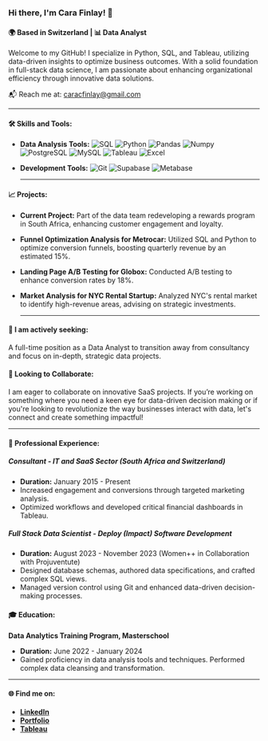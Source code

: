 ### Hi there, I'm Cara Finlay! 👋

#### 🌍 Based in Switzerland | 📊 Data Analyst

Welcome to my GitHub! I specialize in Python, SQL, and Tableau, utilizing data-driven insights to optimize business outcomes. With a solid foundation in full-stack data science, I am passionate about enhancing organizational efficiency through innovative data solutions.

📬 Reach me at: [caracfinlay@gmail.com](mailto:caracfinlay@gmail.com)

---

#### 🛠️ Skills and Tools:

- **Data Analysis Tools:**
  ![SQL](https://img.shields.io/badge/SQL-4479A1.svg?style=for-the-badge&logo=MySQL&logoColor=white)
  ![Python](https://img.shields.io/badge/Python-3776AB.svg?style=for-the-badge&logo=python&logoColor=white)
  ![Pandas](https://img.shields.io/badge/Pandas-%23150458.svg?style=for-the-badge&logo=pandas&logoColor=white)
  ![Numpy](https://img.shields.io/badge/Numpy-%23013243.svg?style=for-the-badge&logo=numpy&logoColor=white)
  ![PostgreSQL](https://img.shields.io/badge/PostgreSQL-316192.svg?style=for-the-badge&logo=postgresql&logoColor=white)
  ![MySQL](https://img.shields.io/badge/MySQL-00000F.svg?style=for-the-badge&logo=mysql&logoColor=white)
  ![Tableau](https://img.shields.io/badge/Tableau-E97627.svg?style=for-the-badge&logo=Tableau&logoColor=white)
  ![Excel](https://img.shields.io/badge/Excel-217346.svg?style=for-the-badge&logo=microsoftexcel&logoColor=white)

- **Development Tools:**
  ![Git](https://img.shields.io/badge/git-%23F05033.svg?style=for-the-badge&logo=git&logoColor=white)
  ![Supabase](https://img.shields.io/badge/Supabase-3ECF8E.svg?style=for-the-badge&logo=supabase&logoColor=white)
  ![Metabase](https://img.shields.io/badge/Metabase-509EE3.svg?style=for-the-badge&logo=metabase&logoColor=white)

  ---

#### 📈 Projects:
- **Current Project:** Part of the data team redeveloping a rewards program in South Africa, enhancing customer engagement and loyalty.
- **Funnel Optimization Analysis for Metrocar:** Utilized SQL and Python to optimize conversion funnels, boosting quarterly revenue by an estimated 15%.
- **Landing Page A/B Testing for Globox:** Conducted A/B testing to enhance conversion rates by 18%.
- **Market Analysis for NYC Rental Startup:** Analyzed NYC's rental market to identify high-revenue areas, advising on strategic investments.

  ---

#### 📢 I am actively seeking:
A full-time position as a Data Analyst to transition away from consultancy and focus on in-depth, strategic data projects.

#### 🤝 Looking to Collaborate:
I am eager to collaborate on innovative SaaS projects. If you’re working on something where you need a keen eye for data-driven decision making or if you're looking to revolutionize the way businesses interact with data, let's connect and create something impactful!

---

#### 💼 Professional Experience:
##### Consultant - IT and SaaS Sector (South Africa and Switzerland)
- **Duration:** January 2015 - Present
- Increased engagement and conversions through targeted marketing analysis.
- Optimized workflows and developed critical financial dashboards in Tableau.

##### Full Stack Data Scientist - Deploy (Impact) Software Development
- **Duration:** August 2023 - November 2023 (Women++ in Collaboration with Projuventute)
- Designed database schemas, authored data specifications, and crafted complex SQL views.
- Managed version control using Git and enhanced data-driven decision-making processes.

#### 🎓 Education:
**Data Analytics Training Program, Masterschool**
- **Duration:** June 2022 - January 2024
- Gained proficiency in data analysis tools and techniques. Performed complex data cleansing and transformation.

---

#### 🌐 Find me on:
- **[LinkedIn](#https://www.linkedin.com/in/caracfinlay/)**
- **[Portfolio](#https://caracfinlay.github.io)**
- **[Tableau](#https://public.tableau.com/app/profile/cara.finlay/vizzes)**

